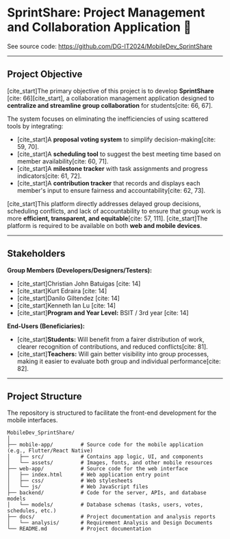 # SprintShare: Project Management and Collaboration Application 🚀

See source code: https://github.com/DG-IT2024/MobileDev_SprintShare

---

## Project Objective
[cite_start]The primary objective of this project is to develop **SprintShare** [cite: 66][cite_start], a collaboration management application designed to **centralize and streamline group collaboration** for students[cite: 66, 67].

The system focuses on eliminating the inefficiencies of using scattered tools by integrating:
* [cite_start]A **proposal voting system** to simplify decision-making[cite: 59, 70].
* [cite_start]A **scheduling tool** to suggest the best meeting time based on member availability[cite: 60, 71].
* [cite_start]A **milestone tracker** with task assignments and progress indicators[cite: 61, 72].
* [cite_start]A **contribution tracker** that records and displays each member's input to ensure fairness and accountability[cite: 62, 73].

[cite_start]This platform directly addresses delayed group decisions, scheduling conflicts, and lack of accountability to ensure that group work is more **efficient, transparent, and equitable**[cite: 57, 111]. [cite_start]The platform is required to be available on both **web and mobile devices**.

---

## Stakeholders
**Group Members (Developers/Designers/Testers):**
- [cite_start]Christian John Batuigas [cite: 14]
- [cite_start]Kurt Edraira [cite: 14]
- [cite_start]Danilo Giltendez [cite: 14]
- [cite_start]Kenneth Ian Lu [cite: 14]
- [cite_start]**Program and Year Level:** BSIT / 3rd year [cite: 14]

**End-Users (Beneficiaries):**
- [cite_start]**Students:** Will benefit from a fairer distribution of work, clearer recognition of contributions, and reduced conflicts[cite: 81].
- [cite_start]**Teachers:** Will gain better visibility into group processes, making it easier to evaluate both group and individual performance[cite: 82].

---

## Project Structure
The repository is structured to facilitate the front-end development for the mobile interfaces.

```plaintext
MobileDev_SprintShare/
│
├── mobile-app/         # Source code for the mobile application (e.g., Flutter/React Native)
│   ├── src/            # Contains app logic, UI, and components
│   └── assets/         # Images, fonts, and other mobile resources
├── web-app/            # Source code for the web interface
│   ├── index.html      # Web application entry point
│   ├── css/            # Web stylesheets
│   └── js/             # Web JavaScript files
├── backend/            # Code for the server, APIs, and database models
│   └── models/         # Database schemas (tasks, users, votes, schedules, etc.)
├── docs/               # Project documentation and analysis reports
│   └── analysis/       # Requirement Analysis and Design Documents
└── README.md           # Project documentation
